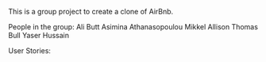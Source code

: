 This is a group project to create a clone of AirBnb.

People in the group:
Ali Butt
Asimina Athanasopoulou
Mikkel Allison
Thomas Bull
Yaser Hussain

User Stories:
